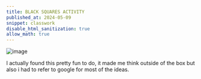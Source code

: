 ```yaml
---
title: BLACK SQUARES ACTIVITY 
published_at: 2024-05-09
snippet: classwork
disable_html_sanitization: true
allow_math: true
---
```


![image](blacksquares.jpg)

I actually found this pretty fun to do, it made me think outside of the box but also i had to refer to google for most of the ideas.